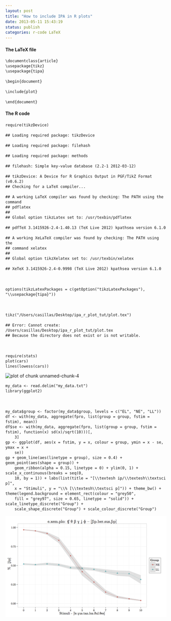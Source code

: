 ```yaml
---
layout: post
title: "How to include IPA in R plots"
date: 2013-05-11 15:43:19
status: publish
categories: r-code LaTeX
---
```


 
#### The LaTeX file
 
    \documentclass{article}
    \usepackage{tikz}
    \usepackage{tipa}
 
    \begin{document}
 
    \include{plot}
 
    \end{document}
 
 
 
#### The R code
 
 

    require(tikzDevice)

    ## Loading required package: tikzDevice

    ## Loading required package: filehash

    ## Loading required package: methods

    ## filehash: Simple key-value database (2.2-1 2012-03-12)

    ## tikzDevice: A Device for R Graphics Output in PGF/TikZ Format (v0.6.2)
    ## Checking for a LaTeX compiler...

    ## A working LaTeX compiler was found by checking: The PATH using the command
    ## pdflatex
    ## 
    ## Global option tikzLatex set to: /usr/texbin/pdflatex

    ## pdfTeX 3.1415926-2.4-1.40.13 (TeX Live 2012) kpathsea version 6.1.0

    ## A working XeLaTeX compiler was found by checking: The PATH using the
    ## command xelatex
    ## 
    ## Global option tikzXelatex set to: /usr/texbin/xelatex

    ## XeTeX 3.1415926-2.4-0.9998 (TeX Live 2012) kpathsea version 6.1.0

 

    options(tikzLatexPackages = c(getOption("tikzLatexPackages"), "\\usepackage{tipa}"))

 

    tikz("/Users/casillas/Desktop/ipa_r_plot_tut/plot.tex")

    ## Error: Cannot create: /Users/casillas/Desktop/ipa_r_plot_tut/plot.tex
    ## Because the directory does not exist or is not writable.

 

    require(stats)
    plot(cars)
    lines(lowess(cars))

![plot of chunk unnamed-chunk-4](/images_temp/figure/unnamed-chunk-4.png) 

 

    my_data <- read.delim("my_data.txt")
    library(ggplot2)

 

    my_data$group <- factor(my_data$group, levels = c("EL", "NE", "LL"))
    df <- with(my_data, aggregate(fpro, list(group = group, fstim = fstim), mean))
    df$se <- with(my_data, aggregate(fpro, list(group = group, fstim = fstim), function(x) sd(x)/sqrt(10)))[, 
        3]
    gp <- ggplot(df, aes(x = fstim, y = x, colour = group, ymin = x - se, ymax = x + 
        se))
    gp + geom_line(aes(linetype = group), size = 0.4) + geom_point(aes(shape = group)) + 
        geom_ribbon(alpha = 0.15, linetype = 0) + ylim(0, 1) + scale_x_continuous(breaks = seq(0, 
        10, by = 1)) + labs(list(title = "[\\textesh ip/\\textesh\\textsci p]", 
        x = "Stimuli", y = "\\% [\\textesh\\textsci p]")) + theme_bw() + theme(legend.background = element_rect(colour = "grey50", 
        fill = "grey97", size = 0.65, linetype = "solid")) + scale_linetype_discrete("Group") + 
        scale_shape_discrete("Group") + scale_colour_discrete("Group")

![plot of chunk unnamed-chunk-6](/assets/images/figure/ident_plot.png)